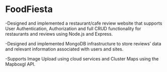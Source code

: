 # FoodFiesta
-Designed and implemented a restaurant/cafe review website that supports User Authentication, Authorization and full CRUD functionality for restaurants and reviews using Node.js and Express.

-Designed and implemented MongoDB infrastructure to store reviews’ data and relevant information associated with users and sites.

-Supports Image Upload using cloud services and Cluster Maps using the Mapboxgl API.



